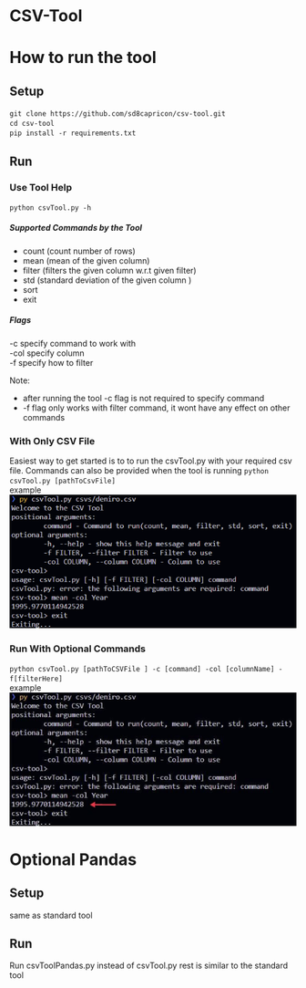 # CSV-Tool



# How to run the tool

## Setup
`git clone https://github.com/sd8capricon/csv-tool.git`<br>
`cd csv-tool`<br>
`pip install -r requirements.txt`

## Run


### Use Tool Help
`python csvTool.py -h`
##### Supported Commands by the Tool
 - count (count number of rows)
- mean (mean of the given column)
- filter (filters the given column w.r.t given filter)
- std (standard deviation of the given column )
- sort
- exit
##### Flags
 -c specify command to work with<br>
 -col specify column<br>
 -f specify how to filter
 
Note: 
- after running the tool -c flag is not required to specify command
- -f flag only works with filter command, it wont have any effect on other commands


### With Only CSV File
Easiest way to get started is to to run the csvTool.py with your required csv file. Commands can also be provided when the tool is running
`python csvTool.py [pathToCsvFile]`<br>
example
![eg img](imgs/without%20commands.png)

### Run With Optional Commands

`python csvTool.py [pathToCSVFile ] -c [command] -col [columnName] -f[filterHere]`<br>
example
![eg img](imgs/Inkedwith%20commands.jpg)


# Optional Pandas

## Setup
same as standard tool

## Run
Run csvToolPandas.py instead of csvTool.py rest is similar to the standard tool